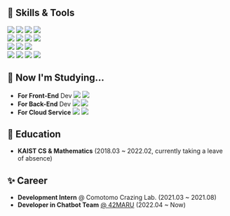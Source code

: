 ## 💪 Skills & Tools
![](https://img.shields.io/badge/C-A8B9CC?style=flat&logo=C&logoColor=white)
![](https://img.shields.io/badge/C++-00599C?style=flat&logo=C%2B%2B&logoColor=white)
![](https://img.shields.io/badge/Python-3766AB?style=flat&logo=Python&logoColor=white)
![](https://img.shields.io/badge/Java-007396?style=flat&logo=Java&logoColor=white)
<br>
![](https://img.shields.io/badge/Pytorch-EE4C2C?style=flat&logo=Pytorch&logoColor=white)
![](https://img.shields.io/badge/scikit--learn-F7931E?style=flat&logo=scikit%2Dlearn&logoColor=white)
![](https://img.shields.io/badge/Unity-FFFFFF?style=flat&logo=Unity&logoColor=black)
![](https://img.shields.io/badge/ISAAC%20SDK-76B900?style=flat&logo=NVIDIA&logoColor=white)
<br>
![](https://img.shields.io/badge/Visual%20Studio%20Code-007ACC?style=flat&logo=VisualstudioCode&logoColor=white)
![](https://img.shields.io/badge/PyCharm-000000?style=flat&logo=PyCharm&logoColor=white)
![](https://img.shields.io/badge/WebStorm-000000?style=flat&logo=WebStorm&logoColor=white)
<br>
![](https://img.shields.io/badge/GitHub-181717?style=flat&logo=GitHub&logoColor=white)
![](https://img.shields.io/badge/Slack-4A154B?style=flat&logo=Slack&logoColor=white)
![](https://img.shields.io/badge/Trello-0052CC?style=flat&logo=Trello&logoColor=white)
![](https://img.shields.io/badge/Notion-000000?style=flat&logo=Notion&logoColor=white)

## 📖 Now I'm Studying... 
- **For Front-End** Dev   ![](https://img.shields.io/badge/TypeScript-3178C6?style=flat&logo=TypeScript&logoColor=white) ![](https://img.shields.io/badge/React-61DAFB?style=flat&logo=React&logoColor=white) 
- **For Back-End** Dev  ![](https://img.shields.io/badge/FastAPI-009688?style=flat&logo=FastAPI&logoColor=white) ![](https://img.shields.io/badge/MongoDB-47A248?style=flat&logo=MongoDB&logoColor=white) 
- **For Cloud Service**   ![](https://img.shields.io/badge/Azure-0078D4?style=flat&logo=MicrosoftAzure&logoColor=white) ![](https://img.shields.io/badge/Kubernetes-326CE5?style=flat&logo=Kubernetes&logoColor=white)
## 🌟 Education
- **KAIST CS & Mathematics**  (2018.03 ~ 2022.02, currently taking a leave of absence)   

## ✨ Career
- **Development Intern** @ Comotomo Crazing Lab. (2021.03 ~ 2021.08)   
- **Developer in Chatbot Team** [@ 42MARU](https://www.42maru.ai/) (2022.04 ~ Now)    
